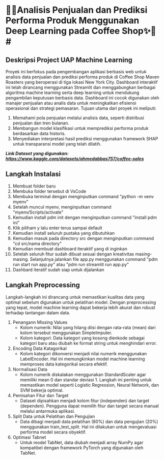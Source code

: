 # 🎁✨Analisis Penjualan dan Prediksi Performa Produk Menggunakan Deep Learning pada Coffee Shop✨🎁#

## Deskripsi Project UAP Machine Learning
Proyek ini berfokus pada pengembangan aplikasi berbasis web untuk analisis data penjualan dan prediksi performa produk di Coffee Shop Maven Roasters yang beroperasi di tiga lokasi New York City. Dashboard interaktif ini telah dirancang menggunakan Streamlit dan menggabungkan berbagai algoritma machine learning serta deep learning untuk mendukung pengambilan keputusan berbasis data. Dashboard ini cocok digunakan oleh manajer penjualan atau analis data untuk meningkatkan efisiensi operasional dan strategi pemasaran. Tujuan utama dari proyek ini meliputi:
1. Memahami pola penjualan melalui analisis data, seperti distribusi penjualan dan tren bulanan.
2. Membangun model klasifikasi untuk memprediksi performa produk berdasarkan data historis.
3. Menyediakan interpretasi hasil prediksi menggunakan framework SHAP untuk transparansi model yang telah dilatih.

***Link Dataset yang digunakan: https://www.kaggle.com/datasets/ahmedabbas757/coffee-sales***

## Langkah Instalasi
1. Membuat folder baru
2. Membuka folder tersebut di VsCode
3. Membuka terminal dengan menginputkan command "python -m venv myenv"
4. Setelah muncul myenv, menginputkan command "myenv/Scripts/activate"
5. Kemudian install pdm init dengan menginputkan command "install pdm ini"
6. Klik piliham y lalu enter terus sampai default
7. Kemudian install seluruh pustaka yang dibutuhkan
8. Kemudian masuk pada directory src dengan menginputkan command "cd src/nama directory"
9. Kemudian membuat dashboard iteraktif yang di inginkan
10. Setelah seluruh fitur sudah dibuat sesuai dengan kreativitas masing-masing. Selanjutnya jalankan file app.py menggunakan command "pdm run start run app.py" atau "pdm run streamlit run app.py"
11. Dashbard iteratif sudah siap untuk dijalankan

## Langkah Preprocessing
Langkah-langkah ini dirancang untuk memastikan kualitas data yang optimal sebelum digunakan untuk pelatihan model. Dengan preprocessing yang tepat, model machine learning dapat bekerja lebih akurat dan robust terhadap tantangan dalam data.
1. Penangann Missing Values
   - Kolom numerik: Nilai yang hilang diisi dengan rata-rata (mean) dari kolom tersebut menggunakan SimpleImputer.
   - Kolom kategori: Data kategori yang kosong dienkode sebagai kategori baru atau diubah ke format string untuk menghindari error.
2. Encoding Data Katagorikal
   - Kolom kategori dikonversi menjadi nilai numerik menggunakan LabelEncoder. Hal ini memungkinkan model machine learning memproses data kategorikal secara efektif.
4. Normalisasi Data
   - Kolom numerik diskalakan menggunakan StandardScaler agar memiliki mean 0 dan standar deviasi 1. Langkah ini penting untuk memastikan model seperti Logistic Regression, Neural Network, dan SVM bekerja optimal.
5. Pemisahan Fitur dan Target
   - Dataset dipisahkan menjadi kolom fitur (independen) dan target (dependen). Pengguna dapat memilih fitur dan target secara manual melalui antarmuka aplikasi.
6. Split Data untuk Pelatihan dan Pengujian
   - Data dibagi menjadi data pelatihan (80%) dan data pengujian (20%) menggunakan train_test_split. Hal ini dilakukan untuk mengevaluasi performa model secara obyektif.
7. Optimasi Tabnet
   - Untuk model TabNet, data diubah menjadi array NumPy agar kompatibel dengan framework PyTorch yang digunakan oleh TabNet.


